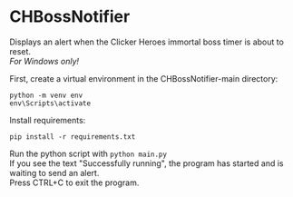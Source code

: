 # CHBossNotifier
Displays an alert when the Clicker Heroes immortal boss timer is about to reset.  
*For Windows only!*  

First, create a virtual environment in the CHBossNotifier-main directory:  
```
python -m venv env
env\Scripts\activate
```

Install requirements:  
```
pip install -r requirements.txt
```
Run the python script with `python main.py`  
If you see the text "Successfully running", the program has started and is waiting to send an alert.  
Press CTRL+C to exit the program.
